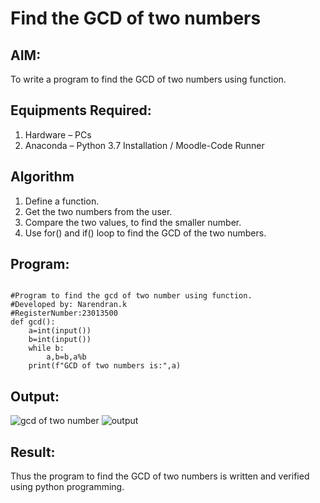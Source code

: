 # Find the GCD of two numbers

## AIM:
To write a program to find the GCD of two numbers using function.

## Equipments Required:
1. Hardware – PCs
2. Anaconda – Python 3.7 Installation / Moodle-Code Runner

## Algorithm
1. Define a function.
2. Get the two numbers from the user.
3. Compare the two values, to find the smaller number.
4. Use for() and if() loop to find the GCD of the two numbers.

## Program:
```

#Program to find the gcd of two number using function.
#Developed by: Narendran.k
#RegisterNumber:23013500  
def gcd():
    a=int(input())
    b=int(input())
    while b:
        a,b=b,a%b
    print(f"GCD of two numbers is:",a)

```

## Output:
![gcd of two number](gcd.png)
![output](https://github.com/Narendran-sec/GCD-of-two-numbers/assets/147473131/c0a521eb-6a66-4b9c-bd43-1c7a9e2c72c6)


## Result:
Thus the program to find the GCD of two numbers is written and verified using python programming.
